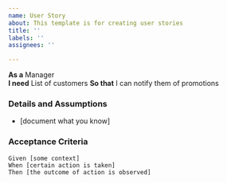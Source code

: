 ```yaml
---
name: User Story
about: This template is for creating user stories
title: ''
labels: ''
assignees: ''

---
```


**As a** Manager     
 **I need** List of customers 
 **So that** I can notify them of promotions
   
 ### Details and Assumptions
 * [document what you know]
   
 ### Acceptance Criteria  
   
 ```gherkin
 Given [some context]
 When [certain action is taken]
 Then [the outcome of action is observed]
 ```
